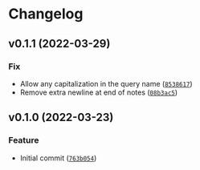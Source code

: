 # Changelog

<!--next-version-placeholder-->

## v0.1.1 (2022-03-29)
### Fix
* Allow any capitalization in the query name ([`8538617`](https://gitlab.com/loci-notes/loci-checkmarx/-/commit/8538617e7ee5e01acbdf52ca6b6427c415d13ea4))
* Remove extra newline at end of notes ([`08b3ac5`](https://gitlab.com/loci-notes/loci-checkmarx/-/commit/08b3ac50d5a0e5a7e275a16685546736ede6798d))

## v0.1.0 (2022-03-23)
### Feature
* Initial commit ([`763b054`](https://gitlab.com/loci-notes/loci-checkmarx/-/commit/763b05405c565d0c46e2a415f51b627ff95f7b64))
